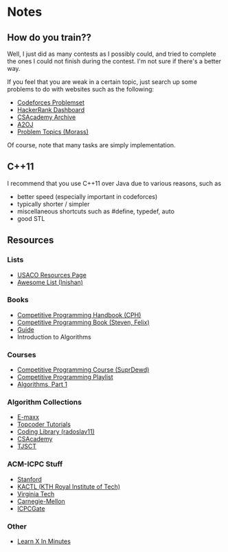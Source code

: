 # Notes

## How do you train??

Well, I just did as many contests as I possibly could, and tried to complete the ones I could not finish during the contest. I'm not sure if there's a better way.

If you feel that you are weak in a certain topic, just search up some problems to do with websites such as the following:
  * [Codeforces Problemset](http://codeforces.com/problemset)
  * [HackerRank Dashboard](https://www.hackerrank.com/domains/algorithms/warmup)
  * [CSAcademy Archive](https://csacademy.com/contest/archive/)
  * [A2OJ](https://a2oj.com/)
  * [Problem Topics (Morass)](http://codeforces.com/blog/entry/55274)

Of course, note that many tasks are simply implementation.

## C++11

I recommend that you use C++11 over Java due to various reasons, such as
  * better speed (especially important in codeforces)
  * typically shorter / simpler
  * miscellaneous shortcuts such as #define, typedef, auto
  * good STL
 
## Resources

### Lists
  * [USACO Resources Page](http://www.usaco.org/index.php?page=resources)
  * [Awesome List (Inishan)](http://codeforces.com/blog/entry/23054)

### Books
  * [Competitive Programming Handbook (CPH)](https://cses.fi/book.pdf)
  * [Competitive Programming Book (Steven, Felix)](http://www.comp.nus.edu.sg/~stevenha/myteaching/competitive_programming/cp1.pdf)
  * [Guide](https://github.com/alwayswimmin/cs_guide)
  * Introduction to Algorithms

### Courses
  * [Competitive Programming Course (SuprDewd)](https://github.com/SuprDewd/T-414-AFLV)
  * [Competitive Programming Playlist](https://www.commonlounge.com/community/862d2091c64e447cacde77d4c76a9ac3)
  * [Algorithms, Part 1](https://www.coursera.org/learn/algorithms-part1)

### Algorithm Collections
  * [E-maxx](https://e-maxx-eng.appspot.com/)
  * [Topcoder Tutorials](http://www.topcoder.com/community/data-science/data-science-tutorials/)
  * [Coding Library (radoslav11)](https://github.com/radoslav11/Coding-Library?files=1)
  * [CSAcademy](https://csacademy.com/lessons/)
  * [TJSCT](https://activities.tjhsst.edu/sct/)

### ACM-ICPC Stuff
  * [Stanford](http://web.stanford.edu/class/cs97si/)
  * [KACTL (KTH Royal Institute of Tech)](https://github.com/kth-competitive-programming/kactl)
  * [Virginia Tech](https://icpc.cs.vt.edu/#/)
  * [Carnegie-Mellon](https://contest.cs.cmu.edu/295/f17/)
  * [ICPCGate](https://icpcgate.org/contest/index.php)
  
### Other
  * [Learn X In Minutes](https://learnxinyminutes.com/)
